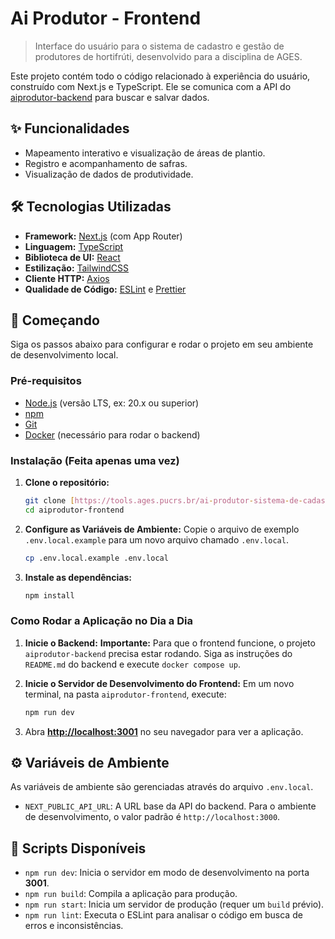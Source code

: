 # Ai Produtor - Frontend

> Interface do usuário para o sistema de cadastro e gestão de produtores de hortifrúti, desenvolvido para a disciplina de AGES.

Este projeto contém todo o código relacionado à experiência do usuário, construído com Next.js e TypeScript. Ele se comunica com a API do [aiprodutor-backend](https://tools.ages.pucrs.br/ai-produtor-sistema-de-cadastro-e-gestao-de-produtores-de-hortifrutie/aiprodutor-backend.git) para buscar e salvar dados.

## ✨ Funcionalidades

* Mapeamento interativo e visualização de áreas de plantio.
* Registro e acompanhamento de safras.
* Visualização de dados de produtividade.

## 🛠️ Tecnologias Utilizadas

* **Framework:** [Next.js](https://nextjs.org/) (com App Router)
* **Linguagem:** [TypeScript](https://www.typescriptlang.org/)
* **Biblioteca de UI:** [React](https://react.dev/)
* **Estilização:** [TailwindCSS](https://tailwindcss.com/)
* **Cliente HTTP:** [Axios](https://axios-http.com/)
* **Qualidade de Código:** [ESLint](https://eslint.org/) e [Prettier](https://prettier.io/)

## 🚀 Começando

Siga os passos abaixo para configurar e rodar o projeto em seu ambiente de desenvolvimento local.

### Pré-requisitos

* [Node.js](https://nodejs.org/) (versão LTS, ex: 20.x ou superior)
* [npm](https://www.npmjs.com/)
* [Git](https://git-scm.com/)
* [Docker](https://www.docker.com/products/docker-desktop/) (necessário para rodar o backend)

### Instalação (Feita apenas uma vez)

1.  **Clone o repositório:**
    ```bash
    git clone [https://tools.ages.pucrs.br/ai-produtor-sistema-de-cadastro-e-gestao-de-produtores-de-hortifrutie/aiprodutor-frontend.git](https://tools.ages.pucrs.br/ai-produtor-sistema-de-cadastro-e-gestao-de-produtores-de-hortifrutie/aiprodutor-frontend.git)
    cd aiprodutor-frontend
    ```

2.  **Configure as Variáveis de Ambiente:**
    Copie o arquivo de exemplo `.env.local.example` para um novo arquivo chamado `.env.local`.
    ```bash
    cp .env.local.example .env.local
    ```

3.  **Instale as dependências:**
    ```bash
    npm install
    ```

### Como Rodar a Aplicação no Dia a Dia

1.  **Inicie o Backend:**
    **Importante:** Para que o frontend funcione, o projeto `aiprodutor-backend` precisa estar rodando. Siga as instruções do `README.md` do backend e execute `docker compose up`.

2.  **Inicie o Servidor de Desenvolvimento do Frontend:**
    Em um novo terminal, na pasta `aiprodutor-frontend`, execute:
    ```bash
    npm run dev
    ```

3.  Abra **[http://localhost:3001](http://localhost:3001)** no seu navegador para ver a aplicação.

## ⚙️ Variáveis de Ambiente

As variáveis de ambiente são gerenciadas através do arquivo `.env.local`.

* `NEXT_PUBLIC_API_URL`: A URL base da API do backend. Para o ambiente de desenvolvimento, o valor padrão é `http://localhost:3000`.

## 📜 Scripts Disponíveis

* `npm run dev`: Inicia o servidor em modo de desenvolvimento na porta **3001**.
* `npm run build`: Compila a aplicação para produção.
* `npm run start`: Inicia um servidor de produção (requer um `build` prévio).
* `npm run lint`: Executa o ESLint para analisar o código em busca de erros e inconsistências.
